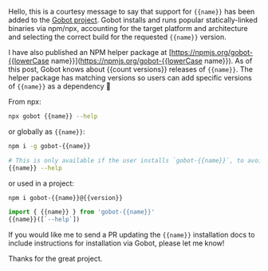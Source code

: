 Hello, this is a courtesy message to say that support for `{{name}}` has been added to the [Gobot project](https://github.com/benallfree/gobot). Gobot installs and runs popular statically-linked binaries via npm/npx, accounting for the target platform and architecture and selecting the correct build for the requested `{{name}}` version.

I have also published an NPM helper package at [https://npmjs.org/gobot-{{lowerCase name}}](https://npmjs.org/gobot-{{lowerCase name}}). As of this post, Gobot knows about {{count versions}} releases of `{{name}}`. The helper package has matching versions so users can add specific versions of `{{name}}` as a dependency 🎸

From npx:

```bash
npx gobot {{name}} --help
```

or globally as `{{name}}`:

```bash
npm i -g gobot-{{name}}

# This is only available if the user installs `gobot-{{name}}`, to avoid CLI pollution.
{{name}} --help
```

or used in a project:

```bash
npm i gobot-{{name}}@{{version}}
```

```js
import { {{name}} } from 'gobot-{{name}}'
{{name}}([`--help`])
```

If you would like me to send a PR updating the `{{name}}` installation docs to include instructions for installation via Gobot, please let me know!

Thanks for the great project.
